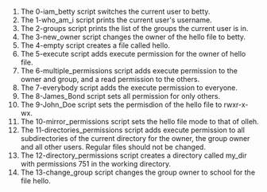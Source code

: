 1. The 0-iam_betty script switches the current user to betty.
2. The 1-who_am_i script prints the current user's username.
3. The 2-groups script prints the list of the groups the current user is in.
4. The 3-new_owner script changes the owner of the hello file to betty.
5. The 4-empty script creates a file called hello.
6. The 5-execute script adds execute permission for the owner of hello file.
7. The 6-multiple_permissions script adds execute permission to the owner and group, and a read permission to the others.
8. The 7-everybody script adds the execute permission to everyone.
9. The 8-James_Bond script sets all permission for only others.
10. The 9-John_Doe script sets the permisdion of the hello file to rwxr-x-wx.
11. The 10-mirror_permissions script sets the hello file mode to that of olleh.
12. The 11-directories_permissions script adds execute permission to all subdirectories of the current directory for the owner, the group owner and all other users. Regular files should not be changed.
13. The 12-directory_permissions script creates a directory called my_dir with permissions 751 in the working directory.
14. The 13-change_group script changes the group owner to school for the file hello.
